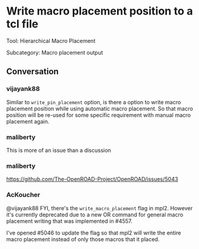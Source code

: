 # Write macro placement position to a tcl file

Tool: Hierarchical Macro Placement

Subcategory: Macro placement output

## Conversation

### vijayank88
Similar to `write_pin_placement` option, is there a option to write macro placement position while using automatic macro placement.
So that macro position will be re-used for some specific requirement with manual macro placement again.

### maliberty
This is more of an issue than a discussion

### maliberty
https://github.com/The-OpenROAD-Project/OpenROAD/issues/5043

### AcKoucher
@vijayank88 FYI, there's the `write_macro_placement` flag in mpl2. However it's currently deprecated due to a new OR command for general macro placement writing that was implemented in #4557.

I've opened #5046 to update the flag so that mpl2 will write the entire macro placement instead of only those macros that it placed.

